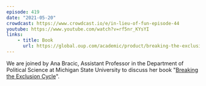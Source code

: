 ```yaml
---
episode: 419
date: "2021-05-20"
crowdcast: https://www.crowdcast.io/e/in-lieu-of-fun-episode-44
youtube: https://www.youtube.com/watch?v=rf5nr_KYsYI
links:
    - title: Book
      url: https://global.oup.com/academic/product/breaking-the-exclusion-cycle-9780190050672
---
```

We are joined by Ana Bracic, Assistant Professor in the Department of Political Science at Michigan State University to discuss her book "[Breaking the Exclusion Cycle][book]".

[book]: https://global.oup.com/academic/product/breaking-the-exclusion-cycle-9780190050672
